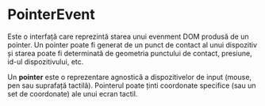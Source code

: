 # PointerEvent

Este o interfață care reprezintă starea unui evenment DOM produsă de un pointer. Un pointer poate fi generat de un punct de contact al unui dispozitiv și starea poate fi determinată de geometria punctului de contact, presiune, id-ul dispozitivului, etc.

Un **pointer** este o reprezentare agnostică a dispozitivelor de input (mouse, pen sau suprafață tactilă). Pointerul poate ținti coordonate specifice (sau un set de coordonate) ale unui ecran tactil.